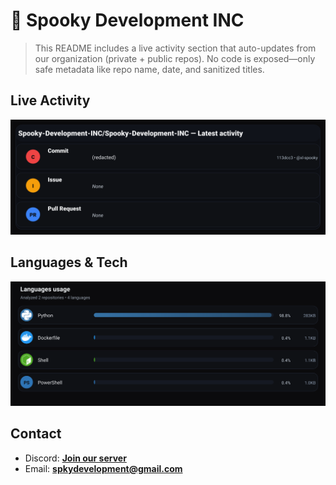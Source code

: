 # 👻 Spooky Development INC

> This README includes a live activity section that auto-updates from our organization (private + public repos). No code is exposed—only safe metadata like repo name, date, and sanitized titles.

## Live Activity
![Repo Snapshot](./assets/repo-snapshot.svg?v=d0c9fe4b85)

## Languages & Tech
![Languages Usage](./assets/languages.svg?v=8e8571f5d8)

## Contact
- Discord: **[Join our server](https://discord.gg/XYspZgEEJb)**
- Email: **spkydevelopment@gmail.com**
